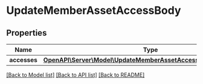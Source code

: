 # UpdateMemberAssetAccessBody

## Properties
Name | Type | Description | Notes
------------ | ------------- | ------------- | -------------
**accesses** | [**OpenAPI\Server\Model\UpdateMemberAssetAccessBodyAccessesInner**](UpdateMemberAssetAccessBodyAccessesInner.md) |  | 

[[Back to Model list]](../README.md#documentation-for-models) [[Back to API list]](../README.md#documentation-for-api-endpoints) [[Back to README]](../README.md)


